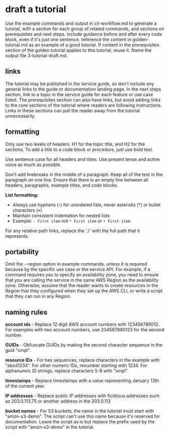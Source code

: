 # draft a tutorial

Use the example commands and output in cli-workflow.md to generate a tutorial, with a section for each group of related commands, and sections on prerequisites and next steps. Include guidance before and after every code block, even if it's just one sentence. reference the content in golden-tutorial.md as an example of a good tutorial. If content in the prerequisites section of the golden tutorial applies to this tutorial, reuse it. Name the output file 3-tutorial-draft.md.

## links

The tutorial may be published in the service guide, so don't include any general links to the guide or documentation landing page. In the next steps section, link to a topic in the service guide for each feature or use case listed. The prerequisites section can also have links, but avoid adding links to the core sections of the tutorial where readers are following instructions. Links in these sections can pull the reader away from the tutorial unnecessarily. 

## formatting

Only use two levels of headers. H1 for the topic title, and H2 for the sections. To add a title to a code block or procedure, just use bold text.

Use sentence case for all headers and titles.
Use present tense and active voice as much as possible.

Don't add linebreaks in the middle of a paragraph. Keep all of the text in the paragraph on one line. Ensure that there is an empty line between all headers, paragraphs, example titles, and code blocks.

**List formatting:**
- Always use hyphens (-) for unordered lists, never asterisks (*) or bullet characters (•)
- Maintain consistent indentation for nested lists
- Example: `- First item` not `* First item` or `• First item`

For any relative path links, replace the './' with the full path that it represents.

## portability

Omit the --region option in example commands, unless it is required because by the specific use case or the service API. For example, if a command requires you to specify an availability zone, you need to ensure that you are calling the service in the same AWS Region as the availability zone. Otherwise, assume that the reader wants to create resources in the Region that they configured when they set up the AWS CLI, or write a script that they can run in any Region.

## naming rules

**account ids** - Replace 12 digit AWS account numbers with 123456789012. For examples with two account numbers, use 234567890123 for the second number. 

**GUIDs** - Obfuscate GUIDs by making the second character sequence in the guid "xmpl". 

**resource IDs** - For hex sequences, replace characters in the example with "abcd1234". For other numeric IDs, renumber starting with 1234. For alphanumric ID strings, replace characters 5-8 with "xmpl". 

**timestamps** - Replace timestamps with a value representing January 13th of the current year. 

**IP addresses** - Replace public IP addresses with fictitious addresses such as 203.0.113.75 or another address in the 203.0.113

**bucket names** - For S3 buckets, the name in the tutorial must start with "amzn-s3-demo". The script can't use this name because it's reserved for documentation. Leave the script as is but replace the prefix used by the script with "amzn-s3-demo" in the tutorial.